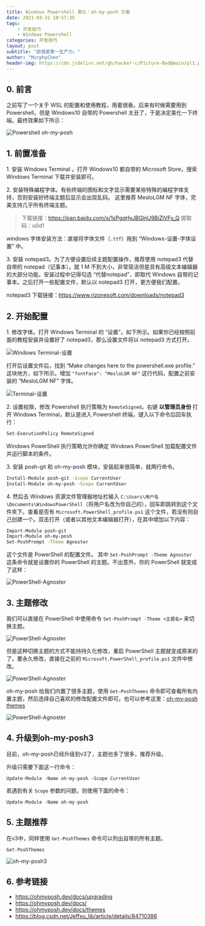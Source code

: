```yaml
---
title: Windows Powershell 美化：oh-my-posh 方案
date: 2021-03-31 10:57:35
tags: 
    - 开发技巧
    - Windows Powershell
categories: 开发技巧
layout: post
subtitle: "颜值是第一生产力。"
author: "MurphyChen"
header-img: https://cdn.jsdelivr.net/gh/hacker-c/Picture-Bed@main/pl1.png
---
```


## 0. 前言

之前写了一个关于 WSL 的配置和使用教程，用着很香。后来有时候需要用到 Powershell，但是 Windows10 自带的 Powershell 太丑了，于是决定美化一下终端。最终效果如下所示：

![Powershell oh-my-posh](https://cdn.jsdelivr.net/gh/hacker-c/Picture-Bed@main/pl1.png)

## 1. 前置准备

1.&nbsp;安装 Windows Terminal 。打开 Windows10 都自带的 Microsoft Store，搜索 Windows Terminal 下载并安装即可。

2.&nbsp;安装特殊编程字体。有些终端的图标和文字显示需要某些特殊的编程字体支持，否则安装好终端主题后显示会出现乱码。
这里推荐 MesloLGM NF 字体，完美支持几乎所有终端主题。

> 下载链接：https://pan.baidu.com/s/1sPgqHyJBGlnU9BiZlVFv_Q 
> 提取码：u0d1 

windows 字体安装方法：直接将字体文件（`.ttf`）拖到 “Windows-设置-字体设置” 中。

3.&nbsp;安装 notepad3。为了方便设置后续主题配置操作，推荐使用 notepad3 代替 自带的 notepad（记事本）。就 1 M 不到大小，非常简洁但是具有高级文本编辑器的大部分功能。安装过程中记得勾选 “代替notepad”，即取代 Windows 自带的记事本。之后打开一些配置文件，默认以 notepad3 打开，更方便我们配置。

notepad3 下载链接：https://www.rizonesoft.com/downloads/notepad3


## 2. 开始配置

1.&nbsp;修改字体。打开 Windows Terminal 的 “设置”，如下所示。如果你已经按照前面的教程安装并设置好了 notepad3，那么设置文件将以 notepad3 方式打开。

![Windows Terminal-设置](https://cdn.jsdelivr.net/gh/hacker-c/Picture-Bed@main/pl3.png)

打开后设置文件后，找到 “Make changes here to the powershell.exe profile.” 这块地方，如下所示。增加 `"fontFace": "MesloLGM NF"` 这行代码，配置之前安装的 “MesloLGM NF” 字体。

![Terminal-设置](https://cdn.jsdelivr.net/gh/hacker-c/Picture-Bed@main/pl4.png)

2.&nbsp;设置权限，修改 Powershell 执行策略为 `RemoteSigned`。右键 **以管理员身份** 打开 Windows Terminal，默认是进入 Powershell 终端，键入以下命令后回车执行：
```bash
Set-ExecutionPolicy RemoteSigned
```
 Windows PowerShell 执行策略允许你确定 Windows PowerShell 加载配置文件并运行脚本的条件。

3.&nbsp;安装 posh-git 和 oh-my-posh 模块，安装起来很简单，就两行命令。

```bash
Install-Module posh-git -Scope CurrentUser 
Install-Module oh-my-posh -Scope CurrentUser
```
4.&nbsp;然后去 Windows 资源文件管理器地址栏输入 `C:\Users\用户名\Documents\WindowsPowerShell`（将用户名改为你自己的），回车即跳转到这个文件夹下。查看是否有 `Microsoft.PowerShell_profile.ps1` 这个文件，若没有则自己创建一个。双击打开（或者以其他文本编辑器打开），在其中增加以下内容：

```bash
Import-Module posh-git 
Import-Module oh-my-posh 
Set-PoshPrompt -Theme Agnoster
```
这个文件是 PowerShell 的配置文件。 其中 `Set-PoshPrompt -Theme Agnoster` 这条命令就是设置你的 PowerShell 的主题。不出意外，你的 PowerShell 就变成了这样：

![PowerShell-Agnoster](https://cdn.jsdelivr.net/gh/hacker-c/Picture-Bed@main/pl2.png)

## 3. 主题修改

我们可以直接在 PowerShell 中使用命令 `Set-PoshPrompt -Theme <主题名>` 来切换主题。

![PowerShell-Agnoster](https://cdn.jsdelivr.net/gh/hacker-c/Picture-Bed@main/pl5.png)

但是这种切换主题的方式不能持持久化修改，重启 PowerShell 主题就变成原来的了。要永久修改，直接在之前的 `Microsoft.PowerShell_profile.ps1` 文件中修改。

![PowerShell-Agnoster](https://cdn.jsdelivr.net/gh/hacker-c/Picture-Bed@main/pl6.png)

 oh-my-posh 给我们内置了很多主题，使用 `Get-PoshThemes` 命令即可查看所有内置主题，然后选择自己喜欢的修改配置文件即可。也可以参考这里：[oh-my-posh themes](https://ohmyposh.dev/docs/themes)

![PowerShell-Agnoster](https://cdn.jsdelivr.net/gh/hacker-c/Picture-Bed@main/pl7.png)

## 4. 升级到oh-my-posh3

目前，oh-my-posh已经升级到v3了，主题也多了很多，推荐升级。

升级只需要下面这一行命令：
```
Update-Module -Name oh-my-posh -Scope CurrentUser
```

若遇到有关 `Scope` 参数的问题，则使用下面的命令：
```
Update-Module -Name oh-my-posh
```

## 5. 主题推荐

在v3中，同样使用 `Get-PoshThemes` 命令可以列出自带的所有主题。
```
Get-PoshThemes
```

![oh-my-posh3](https://cdn.jsdelivr.net/gh/Hacker-C/Picture-Bed@main/blog/oh-my-posh3.6t0bmq1k9m80.png)

## 6. 参考链接

- https://ohmyposh.dev/docs/upgrading
- https://ohmyposh.dev/docs/
- https://ohmyposh.dev/docs/themes
- https://blog.csdn.net/Jeffxu_lib/article/details/84710386
